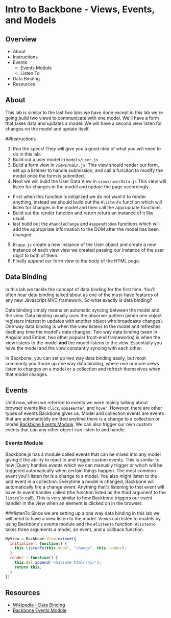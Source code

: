 # Intro to Backbone - Views, Events, and Models

## Overview
* About
* Instructions
* Events
	* Events Module
	* Listen To
* Data Binding
* Resources

## About
This lab is similar to the last two labs we have done except in this lab we're going build two views to communicate with one model. We'll have a form that takes data and updates a model. We will have a second view listen for changes on the model and update itself.

##Instructions

1. Run the specs! They will give you a good idea of what you will need to do in this lab.
2. Build out a user model in `models/user.js`
3. Build a form view in `views/main.js`. This view should render our form, set up a listener to handle submission, and call a funciton to modify the model once the form is submitted. 
4. Next we will build the User Data View in `views/userData.js` This view will listen for changes in the model and update the page accordingly.
  * First when this function is initialized we do not want it to render anything, instead we should build out the `#listenTo` function which will listen for changes in the model and then call the appropriate functions.
  * Build out the render function and return return an instance of it like usual. 
  * last build out the `#handleChange` and `#appendtoDom` functions which will add the appropriate information to the DOM after the model has been changed.
5. In `app.js` create a new instance of the User object and create a new instance of each view view we created passing our instance of the user objct to both of them. 
6. Finally append our form view to the body of the HTML page. 

## Data Binding
In this lab we tackle the concept of data binding for the first time. You'll often hear data binding talked about as one of the must-have features of any new Javascript MVC framework. So what exactly *is* data binding?

Data binding simply means an automatic syncing between the model and the view. Data binding usually uses the observer pattern (when one object registers interest in updates with another object who broadcasts changes). One way data binding is when the view listens to the model and refreshes itself any time the model's data changes. Two way data binding (seen in Angular and Ember, two other popular front-end frameworks) is when the view listens to the model __and__ the model listens to the view.  Essentially you have the model and the view constantly syncing with each other.

In Backbone, you can set up two way data binding easily, but most commonly you'll wire up one way data binding, where one or more views listen to changes on a model or a collection and refresh themselves when that model changes.

## Events
Until now, when we referred to events we were mainly talking about browser events like `click`, `mouseenter`, and `hover`. However, there are other types of events Backbone gives us. Model and collection events are events that are automatically emitted anytime there is a change to a collection or model [Backbone Events Module](http://backbonejs.org/#Events). We can also trigger our own custom events that can any other object can listen to and handle. 

### Events Module
Backbone.js has a module called events that can be mixed into any model giving it the ability to react to and trigger custom events. This is similar to how jQuery handles events which we can manually trigger or which will be triggered automatically when certain things happen. The most common event you'll listen for is a change to a model. You also might listen to the add event in a collection. Everytime a model is changed, Backbone will automatically fire a change event.  Anything that's listening to that event will have its event handler called (the function listed as the third argument to the `listenTo` call).  This is very similar to how Backbone triggers our event handler in the view when an element is clicked on in the browser.

###listenTo
Since we are setting up a one way data binding in this lab we will need to have a view listen to the model. Views can listen to models by using Backbone's events module and the `#listenTo` function. `#listenTo` takes three arguments a model, an event, and a callback function. 

```javascript
MyView = Backbone.View.extend({
  initialize : function() {
    this.listenTo(this.model, "change", this.render);
  }
  render : function() {
    this.$el.append('<h1>some html</h1>');
    return this;
  }
})
```


## Resources
* [Wikipedia - Data Binding](https://en.wikipedia.org/wiki/Data_binding)
* [Backbone Events Module](http://backbonejs.org/#Events)

